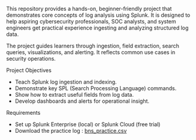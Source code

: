 This repository provides a hands-on, beginner-friendly project that demonstrates core concepts of log analysis using Splunk. It is designed to help aspiring cybersecurity professionals, SOC analysts, and system engineers get practical experience ingesting and analyzing structured log data.

The project guides learners through ingestion, field extraction, search queries, visualizations, and alerting. It reflects common use cases in security operations.

Project Objectives
- Teach Splunk log ingestion and indexing.
- Demonstrate key SPL (Search Processing Language) commands.
- Show how to extract useful fields from log data.
- Develop dashboards and alerts for operational insight.

Requirements
- Set up Splunk Enterprise (local) or Splunk Cloud (free trial)
- Download the practice log : [bns_practice.csv](https://github.com/user-attachments/files/21486614/bns_practice.csv)

